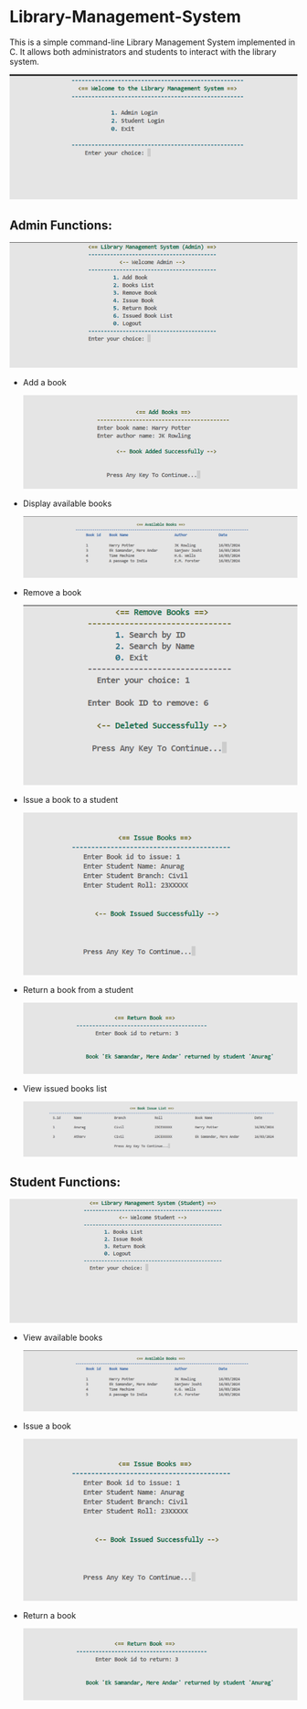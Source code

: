# Library-Management-System
This is a simple command-line Library Management System implemented in C. It allows both administrators and students to interact with the library system.


‎![Demo](https://github.com/Anurag-amrev-7557/Library-Management-System/blob/main/resources/image1.png?raw=true)

## Admin Functions:

‎![Demo](https://github.com/Anurag-amrev-7557/Library-Management-System/blob/main/resources/image2.png?raw=true)

- Add a book
 
  ![Demo](https://github.com/Anurag-amrev-7557/Library-Management-System/blob/main/resources/image4.png?raw=true)

- Display available books
 
  ![Demo](https://github.com/Anurag-amrev-7557/Library-Management-System/blob/main/resources/image5.png?raw=true)

- Remove a book
 
  ![Demo](https://github.com/Anurag-amrev-7557/Library-Management-System/blob/main/resources/image6.png?raw=true)

- Issue a book to a student
 
  ![Demo](https://github.com/Anurag-amrev-7557/Library-Management-System/blob/main/resources/image7.png?raw=true)

- Return a book from a student
 
  ![Demo](https://github.com/Anurag-amrev-7557/Library-Management-System/blob/main/resources/image8.png?raw=true)
  
- View issued books list
 
  ![Demo](https://github.com/Anurag-amrev-7557/Library-Management-System/blob/main/resources/image9.png?raw=true)

## Student Functions:

![Demo](https://github.com/Anurag-amrev-7557/Library-Management-System/blob/main/resources/image3.png?raw=true)

- View available books
 
  ![Demo](https://github.com/Anurag-amrev-7557/Library-Management-System/blob/main/resources/image5.png?raw=true)

- Issue a book

  ![Demo](https://github.com/Anurag-amrev-7557/Library-Management-System/blob/main/resources/image7.png?raw=true)

- Return a book

  ![Demo](https://github.com/Anurag-amrev-7557/Library-Management-System/blob/main/resources/image8.png?raw=true)



